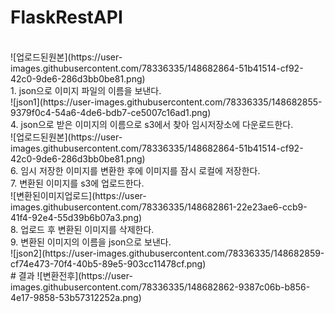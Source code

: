 # FlaskRestAPI
<br>
![업로드된원본](https://user-images.githubusercontent.com/78336335/148682864-51b41514-cf92-42c0-9de6-286d3bb0be81.png)

<br>
1. json으로 이미지 파일의 이름을 보낸다.<br>
![json1](https://user-images.githubusercontent.com/78336335/148682855-9379f0c4-54a6-4de6-bdb7-ce5007c16ad1.png)
<br>
4. json으로 받은 이미지의 이름으로 s3에서 찾아 임시저장소에 다운로드한다.<br>
![업로드된원본](https://user-images.githubusercontent.com/78336335/148682864-51b41514-cf92-42c0-9de6-286d3bb0be81.png)
<br>
6. 임시 저장한 이미지를 변환한 후에 이미지를 잠시 로컬에 저장한다.<br>
7. 변환된 이미지를 s3에 업로드한다.<br>
![변환된이미지업로드](https://user-images.githubusercontent.com/78336335/148682861-22e23ae6-ccb9-41f4-92e4-55d39b6b07a3.png)
<br>
8. 업로드 후 변환된 이미지를 삭제한다.<br>
9. 변환된 이미지의 이름을 json으로 보낸다.<br>
![json2](https://user-images.githubusercontent.com/78336335/148682859-cf74e473-70f4-40b5-89e5-903cc11478cf.png)
<br>
# 결과
![변환전후](https://user-images.githubusercontent.com/78336335/148682862-9387c06b-b856-4e17-9858-53b57312252a.png)

